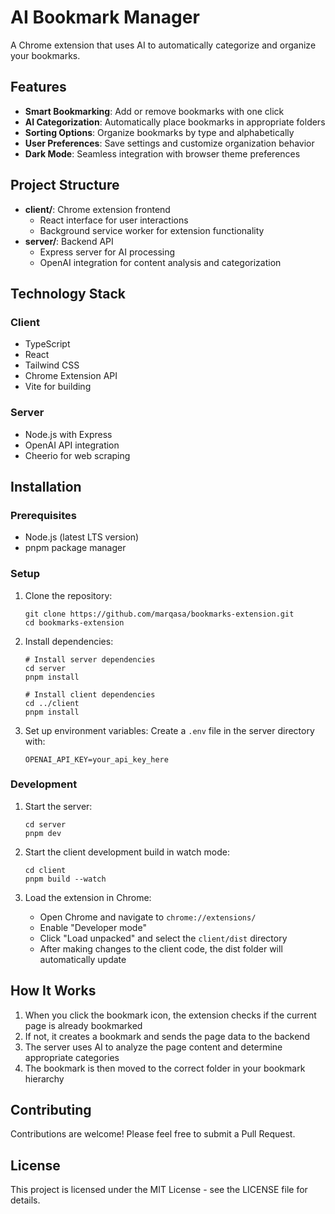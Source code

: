 # AI Bookmark Manager

A Chrome extension that uses AI to automatically categorize and organize your bookmarks.

## Features

- **Smart Bookmarking**: Add or remove bookmarks with one click
- **AI Categorization**: Automatically place bookmarks in appropriate folders
- **Sorting Options**: Organize bookmarks by type and alphabetically
- **User Preferences**: Save settings and customize organization behavior
- **Dark Mode**: Seamless integration with browser theme preferences

## Project Structure

- **client/**: Chrome extension frontend
  - React interface for user interactions
  - Background service worker for extension functionality
- **server/**: Backend API
  - Express server for AI processing
  - OpenAI integration for content analysis and categorization

## Technology Stack

### Client

- TypeScript
- React
- Tailwind CSS
- Chrome Extension API
- Vite for building

### Server

- Node.js with Express
- OpenAI API integration
- Cheerio for web scraping

## Installation

### Prerequisites

- Node.js (latest LTS version)
- pnpm package manager

### Setup

1. Clone the repository:

   ```
   git clone https://github.com/marqasa/bookmarks-extension.git
   cd bookmarks-extension
   ```

2. Install dependencies:

   ```
   # Install server dependencies
   cd server
   pnpm install

   # Install client dependencies
   cd ../client
   pnpm install
   ```

3. Set up environment variables:
   Create a `.env` file in the server directory with:
   ```
   OPENAI_API_KEY=your_api_key_here
   ```

### Development

1. Start the server:

   ```
   cd server
   pnpm dev
   ```

2. Start the client development build in watch mode:

   ```
   cd client
   pnpm build --watch
   ```

3. Load the extension in Chrome:
   - Open Chrome and navigate to `chrome://extensions/`
   - Enable "Developer mode"
   - Click "Load unpacked" and select the `client/dist` directory
   - After making changes to the client code, the dist folder will automatically update

## How It Works

1. When you click the bookmark icon, the extension checks if the current page is already bookmarked
2. If not, it creates a bookmark and sends the page data to the backend
3. The server uses AI to analyze the page content and determine appropriate categories
4. The bookmark is then moved to the correct folder in your bookmark hierarchy

## Contributing

Contributions are welcome! Please feel free to submit a Pull Request.

## License

This project is licensed under the MIT License - see the LICENSE file for details.
